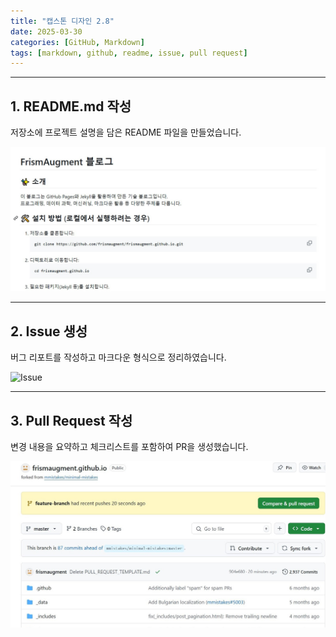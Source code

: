 ```yaml
---
title: "캡스톤 디자인 2.8"
date: 2025-03-30
categories: [GitHub, Markdown]
tags: [markdown, github, readme, issue, pull request]
---
```


---

##  1. README.md 작성

저장소에 프로젝트 설명을 담은 README 파일을 만들었습니다.

![README](../assets/images/readme.png)

---

##  2. Issue 생성

버그 리포트를 작성하고 마크다운 형식으로 정리하였습니다.

![Issue](../assets/images/issue.png)

---

##  3. Pull Request 작성

변경 내용을 요약하고 체크리스트를 포함하여 PR을 생성했습니다.

![PR](../assets/images/pullrequest.png)
